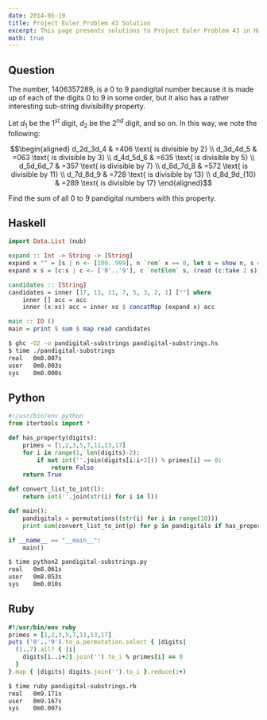```yaml
---
date: 2014-05-19
title: Project Euler Problem 43 Solution
excerpt: This page presents solutions to Project Euler Problem 43 in Haskell, Python and Ruby.
math: true
---
```



## Question

The number, 1406357289, is a 0 to 9 pandigital number because it is made
up of each of the digits 0 to 9 in some order, but it also has a rather
interesting sub-string divisibility property.

Let $d_1$ be the $1^{st}$ digit, $d_2$ be the $2^{nd}$ digit, and so on.
In this way, we note the following:

$$\begin{aligned}
d_2d_3d_4 & =406 \text{ is divisible by 2} \\
d_3d_4d_5 & =063 \text{ is divisible by 3} \\
d_4d_5d_6 & =635 \text{ is divisible by 5} \\
d_5d_6d_7 & =357 \text{ is divisible by 7} \\
d_6d_7d_8 & =572 \text{ is divisible by 11} \\
d_7d_8d_9 & =728 \text{ is divisible by 13} \\
d_8d_9d_{10} & =289 \text{ is divisible by 17}
\end{aligned}$$

Find the sum of all 0 to 9 pandigital numbers with this property.






## Haskell

```haskell
import Data.List (nub)

expand :: Int -> String -> [String]
expand x "" = [s | n <- [100..999], n `rem` x == 0, let s = show n, s == nub s]
expand x s = [c:s | c <- ['0'..'9'], c `notElem` s, (read (c:take 2 s)) `rem` x == 0]

candidates :: [String]
candidates = inner [17, 13, 11, 7, 5, 3, 2, 1] [""] where
    inner [] acc = acc
    inner (x:xs) acc = inner xs $ concatMap (expand x) acc

main :: IO ()
main = print $ sum $ map read candidates
```


```bash
$ ghc -O2 -o pandigital-substrings pandigital-substrings.hs
$ time ./pandigital-substrings
real   0m0.007s
user   0m0.003s
sys    0m0.000s
```



## Python

```python
#!/usr/bin/env python
from itertools import *

def has_property(digits):
    primes = [1,2,3,5,7,11,13,17]
    for i in range(1, len(digits)-2):
        if not int(''.join(digits[i:i+3])) % primes[i] == 0:
            return False
    return True 

def convert_list_to_int(l):
    return int(''.join(str(i) for i in l))

def main():
    pandigitals = permutations((str(i) for i in range(10)))
    print sum(convert_list_to_int(p) for p in pandigitals if has_property(p))

if __name__ == "__main__":
    main()
```


```bash
$ time python2 pandigital-substrings.py
real   0m8.061s
user   0m8.053s
sys    0m0.010s
```



## Ruby

```ruby
#!/usr/bin/env ruby
primes = [1,2,3,5,7,11,13,17]
puts ('0'..'9').to_a.permutation.select { |digits| 
  (1..7).all? { |i|
    digits[i..i+2].join('').to_i % primes[i] == 0
  }
}.map { |digits| digits.join('').to_i }.reduce(:+)
```


```bash
$ time ruby pandigital-substrings.rb
real   0m9.171s
user   0m9.167s
sys    0m0.007s
```


